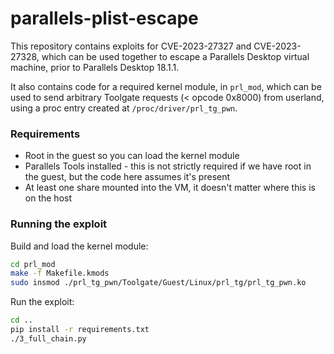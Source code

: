# parallels-plist-escape

This repository contains exploits for CVE-2023-27327 and CVE-2023-27328, which can be used together to escape a Parallels Desktop virtual machine, prior to Parallels Desktop 18.1.1. 

It also contains code for a required kernel module, in `prl_mod`, which can be used to send arbitrary Toolgate requests (< opcode 0x8000) from userland, using a proc entry created at `/proc/driver/prl_tg_pwn`.

### Requirements
- Root in the guest so you can load the kernel module
- Parallels Tools installed - this is not strictly required if we have root in the guest, but the code here assumes it's present
- At least one share mounted into the VM, it doesn't matter where this is on the host

### Running the exploit
Build and load the kernel module:
```bash
cd prl_mod
make -f Makefile.kmods
sudo insmod ./prl_tg_pwn/Toolgate/Guest/Linux/prl_tg/prl_tg_pwn.ko
```

Run the exploit:
```bash
cd ..
pip install -r requirements.txt
./3_full_chain.py
```
